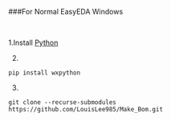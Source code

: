 ###For Normal EasyEDA Windows

<br>

1.Install [Python](https://www.python.org/downloads)
<br>

2.
```shell
pip install wxpython
```

3.
```shell
git clone --recurse-submodules https://github.com/LouisLee985/Make_Bom.git
```

